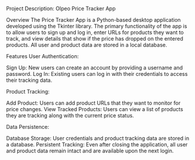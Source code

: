 Project Description: Olpeo Price Tracker App

Overview
The Price Tracker App is a Python-based desktop application developed using the Tkinter library. The primary functionality of the app is to allow users to sign up and log in, enter URLs for products they want to track, and view details that show if the price has dropped on the entered products. All user and product data are stored in a local database.

Features
User Authentication:

Sign Up: New users can create an account by providing a username and password.
Log In: Existing users can log in with their credentials to access their tracking data.

Product Tracking:

Add Product: Users can add product URLs that they want to monitor for price changes.
View Tracked Products: Users can view a list of products they are tracking along with the current price status.

Data Persistence:

Database Storage: User credentials and product tracking data are  stored in a database.
Persistent Tracking: Even after closing the application, all user and product data remain intact and are available upon the next login.
